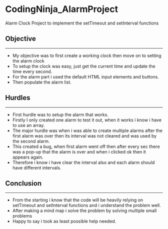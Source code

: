 # CodingNinja_AlarmProject
Alarm Clock Project to implement the setTimeout and setInterval functions

## Objective
---
- My objective was to first create a working clock then move on to setting the alarm clock
- To setup the clock was easy, just get the current time and update the time every second.
- For the alarm part i used the default HTML input elements and buttons.
- Then populate the alarm list.

## Hurdles
---
- First hurdle was to setup the alarm that works.
- Firstly I only created one alarm to test it out, when it works i know i have to use an array.
- The major hurdle was when i was able to create multiple alarms after the first alarm was over then its interval was not cleared and was used by the second alarm.
- This created a bug, when first alarm went off then after every sec there was a pop-up that the alarm is over and when i clicked ok then it appears again.
- Therefore i know i have clear the interval also and each alarm should have different intervals.

## Conclusion
---
- From the starting i know that the code will be heavily relying on setTimeout and setInterval functions and i understand the problem well.
- After making a mind map i solve the problem by solving multiple small problems
- Happy to say i took as least possible help needed.
